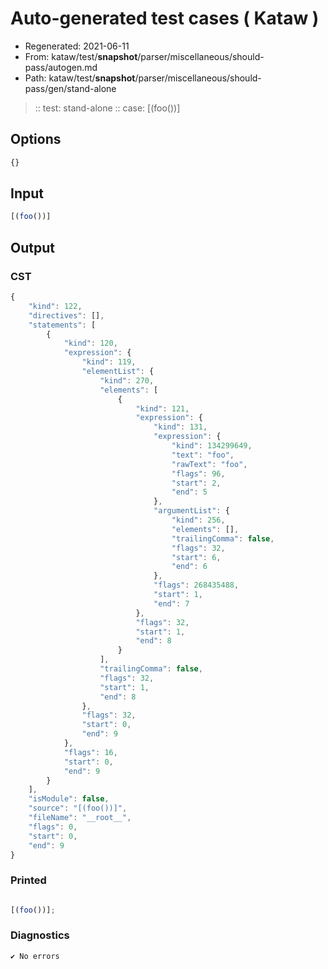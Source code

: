 # Auto-generated test cases ( Kataw )
- Regenerated: 2021-06-11
- From: kataw/test/__snapshot__/parser/miscellaneous/should-pass/autogen.md
- Path: kataw/test/__snapshot__/parser/miscellaneous/should-pass/gen/stand-alone
> :: test: stand-alone
> :: case: [(foo())]
## Options

`````js
{}
`````
## Input

`````js
[(foo())]
`````
## Output

### CST

```javascript
{
    "kind": 122,
    "directives": [],
    "statements": [
        {
            "kind": 120,
            "expression": {
                "kind": 119,
                "elementList": {
                    "kind": 270,
                    "elements": [
                        {
                            "kind": 121,
                            "expression": {
                                "kind": 131,
                                "expression": {
                                    "kind": 134299649,
                                    "text": "foo",
                                    "rawText": "foo",
                                    "flags": 96,
                                    "start": 2,
                                    "end": 5
                                },
                                "argumentList": {
                                    "kind": 256,
                                    "elements": [],
                                    "trailingComma": false,
                                    "flags": 32,
                                    "start": 6,
                                    "end": 6
                                },
                                "flags": 268435488,
                                "start": 1,
                                "end": 7
                            },
                            "flags": 32,
                            "start": 1,
                            "end": 8
                        }
                    ],
                    "trailingComma": false,
                    "flags": 32,
                    "start": 1,
                    "end": 8
                },
                "flags": 32,
                "start": 0,
                "end": 9
            },
            "flags": 16,
            "start": 0,
            "end": 9
        }
    ],
    "isModule": false,
    "source": "[(foo())]",
    "fileName": "__root__",
    "flags": 0,
    "start": 0,
    "end": 9
}
```

### Printed

```javascript

[(foo())];
```

### Diagnostics

```javascript
✔ No errors
```

